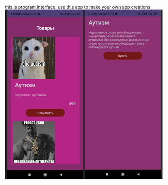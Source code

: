 this is program interface. use this app to make your own app creations 
![app inteface](https://github.com/OPGkobany/amazing_storemarket_android_tem_plate/blob/master/interface_cool.png)
